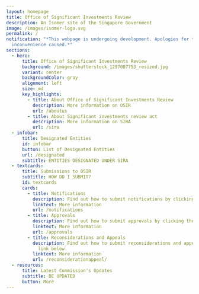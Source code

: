 ```yaml
---
layout: homepage
title: Office of Significant Investments Review
description: An Isomer site of the Singapore Government
image: /images/isomer-logo.svg
permalink: /
notification: "*This webpage is undergoing development. Apologies for the
  inconvenience caused.*"
sections:
  - hero:
      title: Office of Significant Investments Review
      background: /images/shutterstock_1297087753_resized.jpg
      variant: center
      backgroundColor: gray
      alignment: left
      size: md
      key_highlights:
        - title: About Office of Significant Investments Review
          description: More information on OSIR
          url: /aboutus
        - title: About Significant investments review act
          description: More information on SIRA
          url: /sira
  - infobar:
      title: Designated Entities
      id: infobar
      button: List of Designated Entities
      url: /designated
      subtitle: ENTITIES DESIGNATED UNDER SIRA
  - textcards:
      title: Submissions to OSIR
      subtitle: HOW DO I SUBMIT?
      id: textcards
      cards:
        - title: Notifications
          description: Find out how to submit notifications by clicking the link below.
          linktext: More information
          url: /notifications
        - title: Approvals
          description: Find out how to submit approvals by clicking the link below.
          linktext: More information
          url: /approvals
        - title: Reconsiderations and Appeals
          description: Find out how to submit reconsiderations and appeals by clicking the
            link below.
          linktext: More information
          url: /reconsiderationappeal/
  - resources:
      title: Latest Commission's Updates
      subtitle: BE UPDATED
      button: More
---
```

